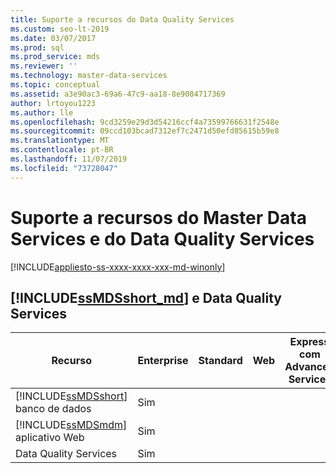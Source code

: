 ```yaml
---
title: Suporte a recursos do Data Quality Services
ms.custom: seo-lt-2019
ms.date: 03/07/2017
ms.prod: sql
ms.prod_service: mds
ms.reviewer: ''
ms.technology: master-data-services
ms.topic: conceptual
ms.assetid: a3e90ac3-69a6-47c9-aa18-8e9084717369
author: lrtoyou1223
ms.author: lle
ms.openlocfilehash: 9cd3259e29d3d54216ccf4a73599766631f2548e
ms.sourcegitcommit: 09ccd103bcad7312ef7c2471d50efd85615b59e8
ms.translationtype: MT
ms.contentlocale: pt-BR
ms.lasthandoff: 11/07/2019
ms.locfileid: "73728047"
---
```

# <a name="master-data-services-and-data-quality-services-features-support"></a>Suporte a recursos do Master Data Services e do Data Quality Services

[!INCLUDE[appliesto-ss-xxxx-xxxx-xxx-md-winonly](../includes/appliesto-ss-xxxx-xxxx-xxx-md-winonly.md)]


## <a name="includessmdsshort_mdincludesssmdsshort-mdmd-and-data-quality-services"></a>[!INCLUDE[ssMDSshort_md](../includes/ssmdsshort-md.md)] e Data Quality Services

|Recurso|Enterprise|Standard|Web|Express com Advanced Services|Express with Tools|Express|Desenvolvedor|  
|-------------|----------------|--------------|---------|------------------------------------|------------------------|-------------|---------------|  
|[!INCLUDE[ssMDSshort](../includes/ssmdsshort-md.md)] banco de dados|Sim||||||Sim|  
|[!INCLUDE[ssMDSmdm](../includes/ssmdsmdm-md.md)] aplicativo Web|Sim||||||Sim|  
|Data Quality Services|Sim||||||Sim|  




